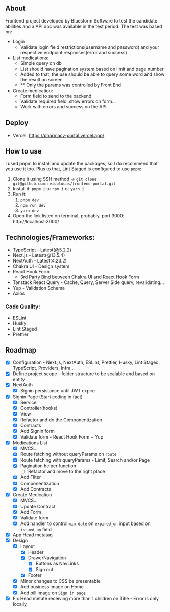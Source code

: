 ## About

Frontend project developed by Bluestorm Software to test the candidate abilities and a API doc was available in the test period. The test was based on:

- Login
  - Validate login field restrictions(username and password) and your respective endpoint responses(error and success)
- List medications:
  - Simple query on db
  - List should have pagination system based on limit and page number
  - Added to that, the use should be able to query some word and show the result on screen
  - \*\* Only the params was controlled by Front End
- Create medication:
  - Form field to send to the backend
  - Validate required field, show errors on form...
  - Work with errors and success on the API

## Deploy

- Vercel: https://pharmacy-portal.vercel.app/

## How to use

I used pnpm to install and update the packages, so I do recommend that you use it too. Plus to that, Lint Staged is configured to use `pnpm`:

1. Clone it using SSH method -> `git clone git@github.com:reisblucas/frontend-portal.git`
2. Install it: `pnpm i` or `npm i` or `yarn i`
3. Run it:
   1. `pnpm dev`
   2. `npm run dev`
   3. `yarn dev`
4. Open the link listed on terminal, probably, port 3000: http://localhost:3000/

## Technologies/Frameworks:

- TypeScript - Latest(@5.2.2)
- Next.js - Latest(@13.5.4)
- NextAuth - Latest(4.23.2)
- Chakra UI - Design system
- React Hook Form
  - [3rd Party Bind](https://react-hook-form.com/resources/3rd-party-bindings) between Chakra UI and React Hook Form
- Tanstack React Query - Cache, Query, Server Side query, revalidating...
- Yup - Validation Schema
- Axios

### Code Quality:

- ESLint
- Husky
- Lint Staged
- Prettier

## Roadmap

- [x] Configuration - Next.js, NextAuth, ESLint, Prettier, Husky, Lint Staged, TypeScript, Providers, Infra...
- [x] Define project scope - folder structure to be scalable and based on entity
- [x] NextAuth
  - [x] Signin persistance until JWT expire
- [x] Signin Page (Start coding in fact)
  - [x] Service
  - [x] Controller(hooks)
  - [x] View
  - [x] Refactor and do the Componentization
  - [x] Contracts
  - [x] Add Signin form
  - [x] Validate form - React Hook Form + Yup
- [x] Medications List
  - [x] MVCS...
  - [x] Route fetching without queryParams on `route`
  - [x] Route fetching with queryParams - Limit, Search and/or Page
  - [x] Pagination helper function
    - [ ] Refactor and move to the right place
  - [x] Add Filter
  - [x] Componentization
  - [x] Add Contracts
- [x] Create Medication
  - [x] MVCS...
  - [x] Update Contract
  - [x] Add Form
  - [x] Validate form
  - [x] Add handler to control `min date` on `expired_on` input based on `issued_on` field
- [x] App Head metatag
- [x] Design
  - [x] Layout
    - [x] Header
    - [x] DrawerNavigation
      - [x] Buttons as NavLinks
      - [x] Sign out
    - [x] Footer
  - [x] Minor changes to CSS be presentable
  - [x] Add business image on Home
  - [x] Add pill image on `Sign in page`
- [x] Fix Head metate receiving more than 1 children on Title - Error is only locally
